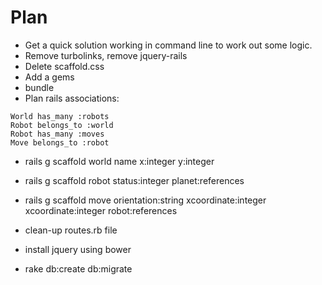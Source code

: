 Plan 
====

- Get a quick solution working in command line to work out some logic.
- Remove turbolinks, remove jquery-rails
- Delete scaffold.css
- Add a gems
- bundle
- Plan rails associations:

```
World has_many :robots
Robot belongs_to :world
Robot has_many :moves
Move belongs_to :robot
```

- rails g scaffold world name x:integer y:integer
- rails g scaffold robot status:integer planet:references
- rails g scaffold move orientation:string xcoordinate:integer xcoordinate:integer robot:references

- clean-up routes.rb file
- install jquery using bower
- rake db:create db:migrate